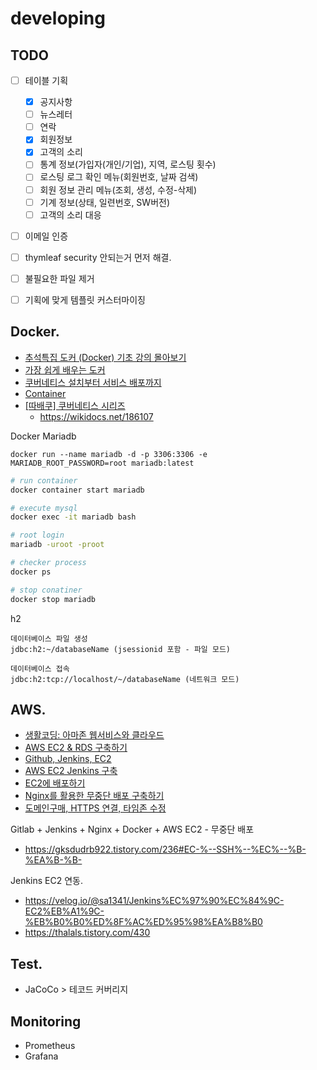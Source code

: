 # developing

## TODO

- [ ] 테이블 기획
  - [x] 공지사항
  - [ ] 뉴스레터
  - [ ] 연락
  - [x] 회원정보
  - [x] 고객의 소리
  - [ ] 통계 정보(가입자(개인/기업), 지역, 로스팅 횟수)
  - [ ] 로스팅 로그 확인 메뉴(회원번호, 날짜 검색)
  - [ ] 회원 정보 관리 메뉴(조회, 생성, 수정-삭제)
  - [ ] 기계 정보(상태, 일련번호, SW버전)
  - [ ] 고객의 소리 대응
- [ ] 이메일 인증
- [ ] thymleaf security 안되는거 먼저 해결.
- [ ] 불필요한 파일 제거
- [ ] 기획에 맞게 템플릿 커스터마이징


## Docker.
- [추석특집 도커 (Docker) 기초 강의 몰아보기](https://www.youtube.com/watch?v=IqnAiM1A0d8)
- [가장 쉽게 배우는 도커](https://www.youtube.com/watch?v=hWPv9LMlme8)
- [쿠버네티스 설치부터 서비스 배포까지](https://d-life93.tistory.com/449)
- [Container](https://tech.ktcloud.com/category/%EC%83%81%ED%92%88%2C%EC%84%9C%EB%B9%84%EC%8A%A4/Container?page=3)
- [[따배쿠] 쿠버네티스 시리즈](https://www.youtube.com/playlist?list=PLApuRlvrZKohaBHvXAOhUD-RxD0uQ3z0c)
    - https://wikidocs.net/186107


Docker Mariadb

`docker run --name mariadb -d -p 3306:3306 -e MARIADB_ROOT_PASSWORD=root mariadb:latest`

```bash
# run container
docker container start mariadb

# execute mysql
docker exec -it mariadb bash

# root login
mariadb -uroot -proot

# checker process
docker ps

# stop conatiner
docker stop mariadb
```

h2

```text
데이터베이스 파일 생성
jdbc:h2:~/databaseName (jsessionid 포함 - 파일 모드)

데이터베이스 접속
jdbc:h2:tcp://localhost/~/databaseName (네트워크 모드)
```

## AWS.
- [생활코딩: 아마존 웹서비스와 클라우드](https://opentutorials.org/course/2717/11268)
- [AWS EC2 & RDS 구축하기](https://jojoldu.tistory.com/259)
- [Github, Jenkins, EC2](https://woodcock.tistory.com/20)
- [AWS EC2 Jenkins 구축](https://woodcock.tistory.com/20)
- [EC2에 배포하기](https://jojoldu.tistory.com/263)
- [Nginx를 활용한 무중단 배포 구축하기](https://jojoldu.tistory.com/267)
- [도메인구매, HTTPS 연결, 타임존 수정](https://jojoldu.tistory.com/270)

Gitlab + Jenkins + Nginx + Docker + AWS EC2 - 무중단 배포
- https://gksdudrb922.tistory.com/236#EC-%--SSH%--%EC%--%B-%EA%B-%B-

Jenkins EC2 연동.
- https://velog.io/@sa1341/Jenkins%EC%97%90%EC%84%9C-EC2%EB%A1%9C-%EB%B0%B0%ED%8F%AC%ED%95%98%EA%B8%B0
- https://thalals.tistory.com/430

## Test.
- JaCoCo > 테코드 커버리지

## Monitoring
- Prometheus 
- Grafana